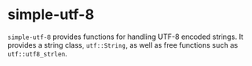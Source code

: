 # simple-utf-8
`simple-utf-8` provides functions for handling UTF-8 encoded strings. It provides a string class, `utf::String`, as well as free functions such as `utf::utf8_strlen`.
